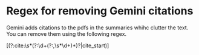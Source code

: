 # Regex for removing Gemini citations
Gemini adds citations to the pdfs in the summaries whihc clutter the text. You can remove them using the following regex.

\[(?:cite:\s*(?:\d+(?:,\s*\d+)*)?|cite_start)\]